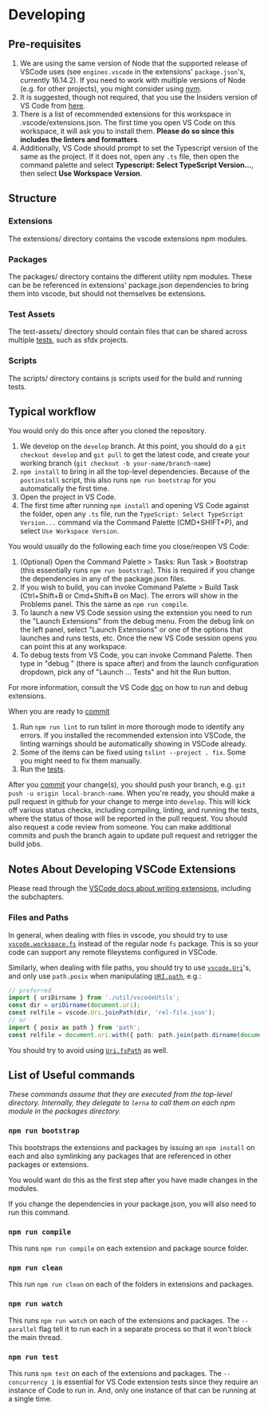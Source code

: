 # Developing

## Pre-requisites

1.  We are using the same version of Node that the supported release of VSCode uses (see `engines.vscode` in the
    extensions' `package.json`'s, currently 16.14.2).
    If you need to work with multiple versions of Node (e.g. for other projects), you might consider using
    [nvm](https://github.com/creationix/nvm).
1.  It is suggested, though not required, that you use the Insiders version of VS
    Code from [here](https://code.visualstudio.com/insiders).
1.  There is a list of recommended extensions for this workspace in
    .vscode/extensions.json. The first time you open VS Code on this workspace,
    it will ask you to install them. **Please do so since this includes the
    linters and formatters**.
1.  Additionally, VS Code should prompt to set the Typescript version of the same as the project. If it does not,
    open any `.ts` file, then open the command palette and select **Typescript: Select TypeScript Version...**, then
    select **Use Workspace Version**.

## Structure

### Extensions

The extensions/ directory contains the vscode extensions npm modules.

### Packages

The packages/ directory contains the different utility npm modules. These can be
be referenced in extensions' package.json dependencies to bring them into vscode, but
should not themselves be extensions.

### Test Assets

The test-assets/ directory should contain files that can be shared across multiple
[tests](tests.md), such as sfdx projects.

### Scripts

The scripts/ directory contains js scripts used for the build and running tests.

## Typical workflow

You would only do this once after you cloned the repository.

1.  We develop on the `develop` branch. At this point, you should do a `git checkout develop` and `git pull` to get the
    latest code, and create your working branch (`git checkout -b your-name/branch-name`)
1.  `npm install` to bring in all the top-level dependencies. Because of the
    `postinstall` script, this also runs `npm run bootstrap` for you
    automatically the first time.
1.  Open the project in VS Code.
1.  The first time after running `npm install` and opening VS Code against the folder, open any `.ts` file, run
    the `TypeScript: Select TypeScript Version...` command via the Command Palette (CMD+SHIFT+P), and select
    `Use Workspace Version`.

You would usually do the following each time you close/reopen VS Code:

1.  (Optional) Open the Command Palette > Tasks: Run Task > Bootstrap (this
    essentially runs `npm run bootstrap`). This is required if you change the
    dependencies in any of the package.json files.
1.  If you wish to build, you can invoke Command Palette > Build Task
    (Ctrl+Shift+B or Cmd+Shift+B on Mac). The errors will show in the Problems
    panel. This the same as `npm run compile`.
1.  To launch a new VS Code session using the extension you need to run the "Launch
    Extensions" from the debug menu. From the debug link on the left panel, select
    "Launch Extensions" or one of the options that launches and runs tests, etc.
    Once the new VS Code session opens you can point this at any workspace.
1.  To debug tests from VS Code, you can invoke Command Palette. Then type in "debug " (there is
    space after) and from the launch configuration dropdown, pick any of "Launch ... Tests" and hit the
    Run button.

For more information, consult the VS Code
[doc](https://code.visualstudio.com/docs/extensions/debugging-extensions) on how
to run and debug extensions.

When you are ready to [commit](commit-guidelines.md)

1.  Run `npm run lint` to run tslint in more thorough mode to identify any
    errors. If you installed the recommended extension into VSCode, the linting
    warnings should be automatically showing in VSCode already.
1.  Some of the items can be fixed using `tslint --project . fix`. Some you
    might need to fix them manually.
1.  Run the [tests](tests.md).

After you [commit](commit-guidelines.md) your change(s), you should push your branch,
e.g. `git push -u origin local-branch-name`.
When you're ready, you should make a pull request in github for your change to merge into `develop`. This will kick
off various status checks, including compiling, linting, and running the tests, where the status of those will
be reported in the pull request. You should also request a code review from someone. You can make additional
commits and push the branch again to update pull request and retrigger the build jobs.

## Notes About Developing VSCode Extensions

Please read through the [VSCode docs about writing extensions](https://code.visualstudio.com/api), including the
subchapters.

### Files and Paths

In general, when dealing with files in vscode, you should try to use
[`vscode.workspace.fs`](https://code.visualstudio.com/api/references/vscode-api#workspace.fs) instead of
the regular node `fs` package. This is so your code can support any remote fileystems configured in VSCode.

Similarly, when dealing with file paths, you should try to use
[`vscode.Uri`](https://code.visualstudio.com/api/references/vscode-api#Uri)'s, and only use `path.posix` when
manipulating [`URI.path`](https://code.visualstudio.com/api/references/vscode-api#Uri.path), e.g.:

```typescript
// preferred
import { uriDirname } from './util/vscodeUtils';
const dir = uriDirname(document.uri);
const relfile = vscode.Uri.joinPath(dir, 'rel-file.json');
// or
import { posix as path } from 'path';
const relfile = document.uri.with({ path: path.join(path.dirname(document.uri.path), 'rel-file.json') });
```

You should try to avoid using [`Uri.fsPath`](https://code.visualstudio.com/api/references/vscode-api#Uri.fsPath) as
well.

## List of Useful commands

_These commands assume that they are executed from the top-level directory.
Internally, they delegate to `lerna` to call them on each npm module in the
packages directory._

### `npm run bootstrap`

This bootstraps the extensions and packages by issuing an `npm install` on each and
also symlinking any packages that are referenced in other packages or extensions.

You would want do this as the first step after you have made changes in the
modules.

If you change the dependencies in your package.json, you will also need to run
this command.

### `npm run compile`

This runs `npm run compile` on each extension and package source folder.

### `npm run clean`

This run `npm run clean` on each of the folders in extensions and packages.

### `npm run watch`

This runs `npm run watch` on each of the extensions and packages. The `--parallel`
flag tell it to run each in a separate process so that it won't block the main
thread.

### `npm run test`

This runs `npm test` on each of the extensions and packages. The `--concurrency 1` is essential
for VS Code extension tests since they require an instance of Code to run in.
And, only one instance of that can be running at a single time.
